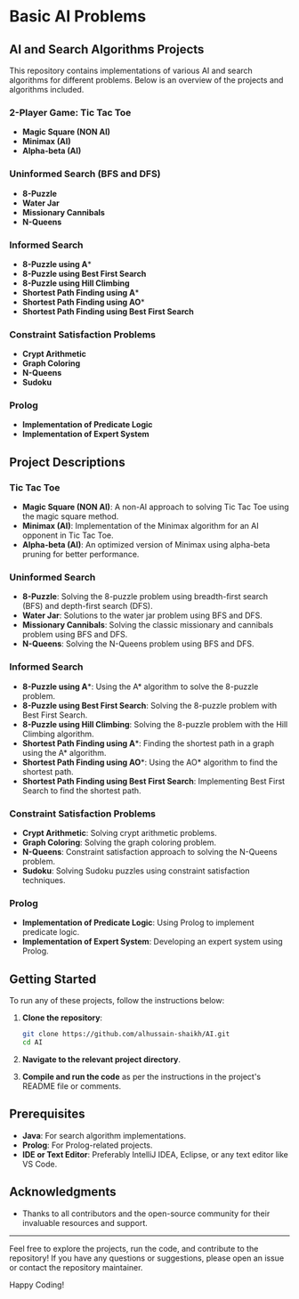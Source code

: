 # Basic AI Problems
 
## AI and Search Algorithms Projects

This repository contains implementations of various AI and search algorithms for different problems. Below is an overview of the projects and algorithms included.

### 2-Player Game: Tic Tac Toe
- **Magic Square (NON AI)**
- **Minimax (AI)**
- **Alpha-beta (AI)**

### Uninformed Search (BFS and DFS)
- **8-Puzzle**
- **Water Jar**
- **Missionary Cannibals**
- **N-Queens**

### Informed Search
- **8-Puzzle using A***
- **8-Puzzle using Best First Search**
- **8-Puzzle using Hill Climbing**
- **Shortest Path Finding using A***
- **Shortest Path Finding using AO***
- **Shortest Path Finding using Best First Search**

### Constraint Satisfaction Problems
- **Crypt Arithmetic**
- **Graph Coloring**
- **N-Queens**
- **Sudoku**

### Prolog
- **Implementation of Predicate Logic**
- **Implementation of Expert System**

## Project Descriptions

### Tic Tac Toe
- **Magic Square (NON AI)**: A non-AI approach to solving Tic Tac Toe using the magic square method.
- **Minimax (AI)**: Implementation of the Minimax algorithm for an AI opponent in Tic Tac Toe.
- **Alpha-beta (AI)**: An optimized version of Minimax using alpha-beta pruning for better performance.

### Uninformed Search
- **8-Puzzle**: Solving the 8-puzzle problem using breadth-first search (BFS) and depth-first search (DFS).
- **Water Jar**: Solutions to the water jar problem using BFS and DFS.
- **Missionary Cannibals**: Solving the classic missionary and cannibals problem using BFS and DFS.
- **N-Queens**: Solving the N-Queens problem using BFS and DFS.

### Informed Search
- **8-Puzzle using A***: Using the A* algorithm to solve the 8-puzzle problem.
- **8-Puzzle using Best First Search**: Solving the 8-puzzle problem with Best First Search.
- **8-Puzzle using Hill Climbing**: Solving the 8-puzzle problem with the Hill Climbing algorithm.
- **Shortest Path Finding using A***: Finding the shortest path in a graph using the A* algorithm.
- **Shortest Path Finding using AO***: Using the AO* algorithm to find the shortest path.
- **Shortest Path Finding using Best First Search**: Implementing Best First Search to find the shortest path.

### Constraint Satisfaction Problems
- **Crypt Arithmetic**: Solving crypt arithmetic problems.
- **Graph Coloring**: Solving the graph coloring problem.
- **N-Queens**: Constraint satisfaction approach to solving the N-Queens problem.
- **Sudoku**: Solving Sudoku puzzles using constraint satisfaction techniques.

### Prolog
- **Implementation of Predicate Logic**: Using Prolog to implement predicate logic.
- **Implementation of Expert System**: Developing an expert system using Prolog.

## Getting Started

To run any of these projects, follow the instructions below:

1. **Clone the repository**:
   ```bash
   git clone https://github.com/alhussain-shaikh/AI.git
   cd AI
   ```

2. **Navigate to the relevant project directory**.

3. **Compile and run the code** as per the instructions in the project's README file or comments.

## Prerequisites

- **Java**: For search algorithm implementations.
- **Prolog**: For Prolog-related projects.
- **IDE or Text Editor**: Preferably IntelliJ IDEA, Eclipse, or any text editor like VS Code.

## Acknowledgments

- Thanks to all contributors and the open-source community for their invaluable resources and support.

---

Feel free to explore the projects, run the code, and contribute to the repository! If you have any questions or suggestions, please open an issue or contact the repository maintainer.

Happy Coding!
